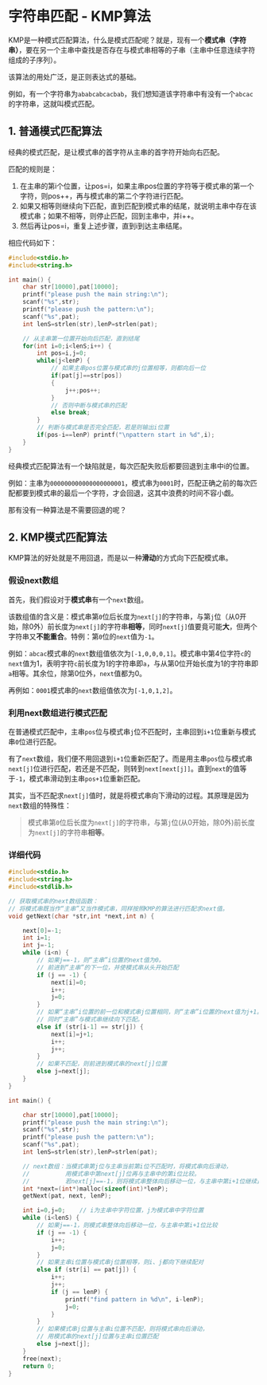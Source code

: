 # 字符串匹配 - KMP算法

KMP是一种模式匹配算法，什么是模式匹配呢？就是，现有一个**模式串（字符串）**，要在另一个主串中查找是否存在与模式串相等的子串（主串中任意连续字符组成的子序列）。

该算法的用处广泛，是正则表达式的基础。

例如，有一个字符串为`ababcabcacbab`，我们想知道该字符串中有没有一个`abcac`的字符串，这就叫模式匹配。

## 1. 普通模式匹配算法

经典的模式匹配，是让模式串的首字符从主串的首字符开始向右匹配。

匹配的规则是：

1. 在主串的第i个位置，让pos=i，如果主串pos位置的字符等于模式串的第一个字符，则pos++，再与模式串的第二个字符进行匹配。
2. 如果又相等则继续向下匹配，直到匹配到模式串的结尾，就说明主串中存在该模式串；如果不相等，则停止匹配，回到主串中，并i++。
3. 然后再让pos=i，重复上述步骤，直到i到达主串结尾。

相应代码如下：

```c
#include<stdio.h>
#include<string.h>

int main() {
    char str[10000],pat[10000];
    printf("please push the main string:\n");
    scanf("%s",str);
    printf("please push the pattern:\n");
    scanf("%s",pat);
    int lenS=strlen(str),lenP=strlen(pat);

    // 从主串第一位置开始向后匹配，直到结尾
    for(int i=0;i<lenS;i++) {
        int pos=i,j=0;
        while(j<lenP) {
            // 如果主串pos位置与模式串的j位置相等，则都向后一位
            if(pat[j]==str[pos])
            {
                j++;pos++;
            }
            // 否则中断与模式串的匹配
            else break;
        }
        // 判断与模式串是否完全匹配，若是则输出i位置
        if(pos-i==lenP) printf("\npattern start in %d",i);
    }
}
```

经典模式匹配算法有一个缺陷就是，每次匹配失败后都要回退到主串中i的位置。

例如：主串为`000000000000000000001`，模式串为`0001`时，匹配正确之前的每次匹配都要到模式串的最后一个字符，才会回退，这其中浪费的时间不容小觑。

那有没有一种算法是不需要回退的呢？

## 2. KMP模式匹配算法

KMP算法的好处就是不用回退，而是以一种**滑动**的方式向下匹配模式串。

### 假设next数组

首先，我们假设对于**模式串**有一个`next`数组。

该数组值的含义是：模式串第`0`位后长度为`next[j]`的字符串，与第`j`位（从0开始，除0外）前长度为`next[j]`的字符串**相等**，同时`next[j]`值要竟可能**大**，但两个字符串又**不能重合**。特例：第`0`位的`next`值为`-1`。

例如：`abcac`模式串的`next`数组值依次为`[-1,0,0,0,1]`。模式串中第4位字符`c`的`next`值为1，表明字符`c`前长度为1的字符串即`a`，与从第0位开始长度为1的字符串即`a`相等。其余位，除第0位外，`next`值都为0。

再例如：`0001`模式串的`next`数组值依次为`[-1,0,1,2]`。

### 利用next数组进行模式匹配

在普通模式匹配中，主串`pos`位与模式串`j`位不匹配时，主串回到`i+1`位重新与模式串`0`位进行匹配。

有了`next`数组，我们便不用回退到`i+1`位重新匹配了。而是用主串`pos`位与模式串`next[j]`位进行匹配，若还是不匹配，则转到`next[next[j]]`。直到`next`的值等于`-1`，模式串滑动到主串`pos+1`位重新匹配。

其实，当不匹配求`next[j]`值时，就是将模式串向下滑动的过程。其原理是因为`next`数组的特殊性：

> 模式串第`0`位后长度为`next[j]`的字符串，与第`j`位(从0开始，除0外)前长度为`next[j]`的字符串**相等**。

### 详细代码

```c
#include<stdio.h>
#include<string.h>
#include<stdlib.h>

// 获取模式串的next数组函数：
// 将模式串既当作“主串”又当作模式串，同样按照KMP的算法进行匹配求next值。
void getNext(char *str,int *next,int n) {

    next[0]=-1;
    int i=1;
    int j=-1;
    while (i<n) {
        // 如果j==-1，则“主串”i位置的next值为0。
        // 前进到“主串”的下一位，并使模式串从头开始匹配
        if (j == -1) {
            next[i]=0;
            i++;
            j=0;
        }
        // 如果“主串”i位置的前一位和模式串j位置相同，则“主串”i位置的next值为j+1。
        // 同时“主串”与模式串继续向下匹配。
        else if (str[i-1] == str[j]) {
            next[i]=j+1;
            i++;
            j++;
        }
        // 如果不匹配，则前进到模式串的next[j]位置
        else j=next[j];
    }
}

int main() {

    char str[10000],pat[10000];
    printf("please push the main string:\n");
    scanf("%s",str);
    printf("please push the pattern:\n");
    scanf("%s",pat);
    int lenS=strlen(str),lenP=strlen(pat);

    // next数组：当模式串第j位与主串当前第i位不匹配时，将模式串向后滑动，
    //          用模式串中第next[j]位再与主串中的第i位比较。
    //          若next[j]==-1，则将模式串整体向后移动一位，与主串中第i+1位继续比较。
    int *next=(int*)malloc(sizeof(int)*lenP);
    getNext(pat, next, lenP);

    int i=0,j=0;    // i为主串中字符位置，j为模式串中字符位置
    while (i<lenS) {
        // 如果j==-1，则模式串整体向后移动一位，与主串中第i+1位比较
        if (j == -1) {
            i++;
            j=0;
        }
        // 如果主串i位置与模式串j位置相等，则i、j都向下继续配对
        else if (str[i] == pat[j]) {
            i++;
            j++;
            if (j == lenP) {
                printf("find pattern in %d\n", i-lenP);
                j=0;
            }
        }
        // 如果模式串j位置与主串i位置不匹配，则将模式串向后滑动，
        // 用模式串的next[j]位置与主串i位置匹配
        else j=next[j];
    }
    free(next);
    return 0;
}
```
